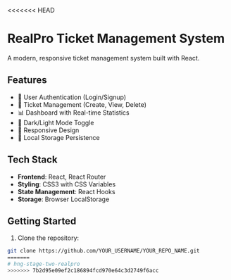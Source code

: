 <<<<<<< HEAD
# RealPro Ticket Management System

A modern, responsive ticket management system built with React.

## Features

- 🔐 User Authentication (Login/Signup)
- 🎫 Ticket Management (Create, View, Delete)
- 📊 Dashboard with Real-time Statistics
- 🌙 Dark/Light Mode Toggle
- 📱 Responsive Design
- 💾 Local Storage Persistence

## Tech Stack

- **Frontend**: React, React Router
- **Styling**: CSS3 with CSS Variables
- **State Management**: React Hooks
- **Storage**: Browser LocalStorage

## Getting Started

1. Clone the repository:
```bash
git clone https://github.com/YOUR_USERNAME/YOUR_REPO_NAME.git
=======
# hng-stage-two-realpro
>>>>>>> 7b2d95e09ef2c186894fcd970e64c3d2749f6acc
